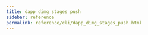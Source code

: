 ```yaml
---
title: dapp dimg stages push
sidebar: reference
permalink: reference/cli/dapp_dimg_stages_push.html
---
```

